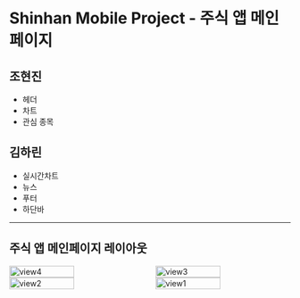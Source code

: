 # Shinhan Mobile Project - 주식 앱 메인페이지

## 조현진
- 헤더
- 차트
- 관심 종목

## 김하린
- 실시간차트
- 뉴스
- 푸터
- 하단바

---

## 주식 앱 메인페이지 레이아웃

<div style="display: flex; flex-wrap: wrap; justify-content: space-between;">
    <img src="https://github.com/Shinhan-H-H/shinhan-mobile-project/assets/99604087/48281329-1e71-4961-b98a-e3f1da3e457e" alt="view4" style="width: 48%;">
    <img src="https://github.com/Shinhan-H-H/shinhan-mobile-project/assets/99604087/d7fb1415-132d-46f3-8ea4-3554bc5cc82a" alt="view3" style="width: 48%;">
    <img src="https://github.com/Shinhan-H-H/shinhan-mobile-project/assets/99604087/e273c88f-a804-4ec3-b54f-4254914da167" alt="view2" style="width: 48%;">
    <img src="https://github.com/Shinhan-H-H/shinhan-mobile-project/assets/99604087/b3280291-e122-43e0-bb85-2280f83c6562" alt="view1" style="width: 48%;">
</div>
